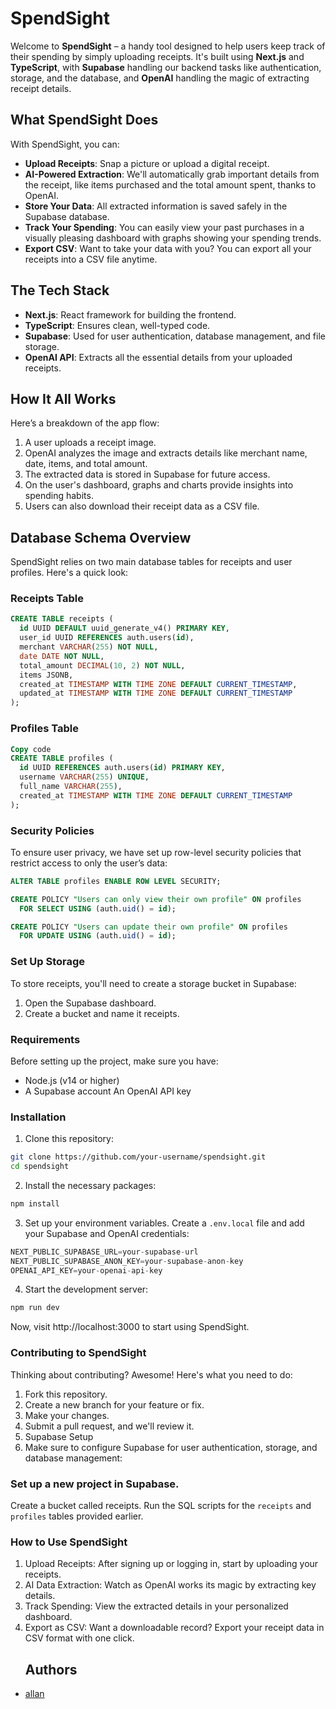 # SpendSight

Welcome to **SpendSight** – a handy tool designed to help users keep track of their spending by simply uploading receipts. It's built using **Next.js** and **TypeScript**, with **Supabase** handling our backend tasks like authentication, storage, and the database, and **OpenAI** handling the magic of extracting receipt details.

## What SpendSight Does

With SpendSight, you can:

- **Upload Receipts**: Snap a picture or upload a digital receipt.
- **AI-Powered Extraction**: We'll automatically grab important details from the receipt, like items purchased and the total amount spent, thanks to OpenAI.
- **Store Your Data**: All extracted information is saved safely in the Supabase database.
- **Track Your Spending**: You can easily view your past purchases in a visually pleasing dashboard with graphs showing your spending trends.
- **Export CSV**: Want to take your data with you? You can export all your receipts into a CSV file anytime.

## The Tech Stack

- **Next.js**: React framework for building the frontend.
- **TypeScript**: Ensures clean, well-typed code.
- **Supabase**: Used for user authentication, database management, and file storage.
- **OpenAI API**: Extracts all the essential details from your uploaded receipts.

## How It All Works

Here’s a breakdown of the app flow:

1. A user uploads a receipt image.
2. OpenAI analyzes the image and extracts details like merchant name, date, items, and total amount.
3. The extracted data is stored in Supabase for future access.
4. On the user's dashboard, graphs and charts provide insights into spending habits.
5. Users can also download their receipt data as a CSV file.

## Database Schema Overview

SpendSight relies on two main database tables for receipts and user profiles. Here's a quick look:

### Receipts Table
```sql
CREATE TABLE receipts (
  id UUID DEFAULT uuid_generate_v4() PRIMARY KEY,
  user_id UUID REFERENCES auth.users(id),
  merchant VARCHAR(255) NOT NULL,
  date DATE NOT NULL,
  total_amount DECIMAL(10, 2) NOT NULL,
  items JSONB,
  created_at TIMESTAMP WITH TIME ZONE DEFAULT CURRENT_TIMESTAMP,
  updated_at TIMESTAMP WITH TIME ZONE DEFAULT CURRENT_TIMESTAMP
);
```
### Profiles Table
```sql
Copy code
CREATE TABLE profiles (
  id UUID REFERENCES auth.users(id) PRIMARY KEY,
  username VARCHAR(255) UNIQUE,
  full_name VARCHAR(255),
  created_at TIMESTAMP WITH TIME ZONE DEFAULT CURRENT_TIMESTAMP
);
```
### Security Policies
To ensure user privacy, we have set up row-level security policies that restrict access to only the user’s data:

```sql
ALTER TABLE profiles ENABLE ROW LEVEL SECURITY;

CREATE POLICY "Users can only view their own profile" ON profiles
  FOR SELECT USING (auth.uid() = id);

CREATE POLICY "Users can update their own profile" ON profiles
  FOR UPDATE USING (auth.uid() = id);
```
  
### Set Up Storage
To store receipts, you'll need to create a storage bucket in Supabase:

1. Open the Supabase dashboard.
2. Create a bucket and name it receipts.

### Requirements
Before setting up the project, make sure you have:

- Node.js (v14 or higher)
- A Supabase account
An OpenAI API key

### Installation
1. Clone this repository:

```bash
git clone https://github.com/your-username/spendsight.git
cd spendsight
```
2. Install the necessary packages:

```bash
npm install
```
3. Set up your environment variables. Create a `.env.local` file and add your Supabase and OpenAI credentials:

```javascript
NEXT_PUBLIC_SUPABASE_URL=your-supabase-url
NEXT_PUBLIC_SUPABASE_ANON_KEY=your-supabase-anon-key
OPENAI_API_KEY=your-openai-api-key
```
4. Start the development server:
```bash
npm run dev
```
Now, visit http://localhost:3000 to start using SpendSight.

### Contributing to SpendSight
Thinking about contributing? Awesome! Here's what you need to do:

1. Fork this repository.
2. Create a new branch for your feature or fix.
3. Make your changes.
4. Submit a pull request, and we'll review it.
5. Supabase Setup
6. Make sure to configure Supabase for user authentication, storage, and database management:

### Set up a new project in Supabase.
Create a bucket called receipts.
Run the SQL scripts for the `receipts` and `profiles` tables provided earlier.
### How to Use SpendSight
1. Upload Receipts: After signing up or logging in, start by uploading your receipts.
2. AI Data Extraction: Watch as OpenAI works its magic by extracting key details.
3. Track Spending: View the extracted details in your personalized dashboard.
4. Export as CSV: Want a downloadable record? Export your receipt data in CSV format with one click.
   ## Authors

- [allan](https://www.github.com/itsallan)

